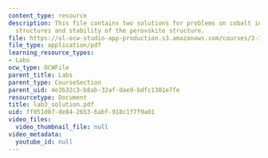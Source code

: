 ```yaml
---
content_type: resource
description: This file contains two solutions for problems on cobalt in HCP and FCC
  structures and stability of the perovskite structure.
file: https://ol-ocw-studio-app-production.s3.amazonaws.com/courses/3-320-atomistic-computer-modeling-of-materials-sma-5107-spring-2005/ff051d07de8426536abf918c1f7f9a01_lab3_solution.pdf
file_type: application/pdf
learning_resource_types:
- Labs
ocw_type: OCWFile
parent_title: Labs
parent_type: CourseSection
parent_uid: 4e3b32c3-b8ab-32af-dae9-bdfc1301e7fe
resourcetype: Document
title: lab3_solution.pdf
uid: ff051d07-de84-2653-6abf-918c1f7f9a01
video_files:
  video_thumbnail_file: null
video_metadata:
  youtube_id: null
---
```

